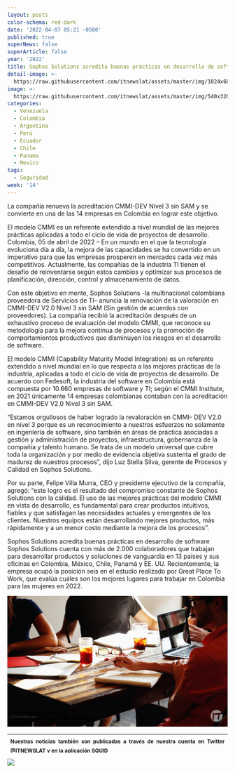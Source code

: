 ```yaml
---
layout: posts
color-schema: red-dark
date: '2022-04-07 05:21 -0500'
published: true
superNews: false
superArticle: false
year: '2022'
title: Sophos Solutions acredita buenas prácticas en desarrollo de software
detail-image: >-
  https://raw.githubusercontent.com/itnewslat/assets/master/img/1024x680/Reunion-de-trabajo-g.jpg
image: >-
  https://raw.githubusercontent.com/itnewslat/assets/master/img/540x320/Reunion-de-trabajo-p.jpg
categories:
  - Venezuela
  - Colombia
  - Argentina
  - Perú
  - Ecuador
  - Chile
  - Panama
  - Mexico
tags:
  - Seguridad
week: '14'
---
```

La compañía renueva la acreditación CMMI-DEV Nivel 3 sin SAM y se convierte en una de las 14 empresas en Colombia en lograr este objetivo. 

El modelo CMMI es un referente extendido a nivel mundial de las mejores prácticas aplicadas a todo el ciclo de vida de proyectos de desarrollo.
Colombia, 05 de abril de 2022 – En un mundo en el que la tecnología evoluciona día a día, la mejora de las capacidades se ha convertido en un imperativo para que las empresas prosperen en mercados cada vez más competitivos. Actualmente, las compañías de la industria TI tienen el desafío de reinventarse según estos cambios y optimizar sus procesos de planificación, dirección, control y almacenamiento de datos.

Con este objetivo en mente, Sophos Solutions -la multinacional colombiana proveedora de Servicios de TI– anuncia la renovación de la valoración en CMMI-DEV V2.0 Nivel 3 sin SAM (Sin gestión de acuerdos con proveedores). La compañía recibió la acreditación después de un exhaustivo proceso de evaluación del modelo CMMI, que reconoce su metodología para la mejora continua de procesos y la promoción de comportamientos productivos que disminuyen los riesgos en el desarrollo de software.

El modelo CMMI (Capability Maturity Model Integration) es un referente extendido a nivel mundial en lo que respecta a las mejores prácticas de la industria, aplicadas a todo el ciclo de vida de proyectos de desarrollo. De acuerdo con Fedesoft, la industria del software en Colombia está compuesta por 10.660 empresas de software y TI; según el CMMI Institute, en 2021 únicamente 14 empresas colombianas contaban con la acreditación en CMMI-DEV V2.0 Nivel 3 sin SAM.

“Estamos orgullosos de haber logrado la revaloración en CMMI- DEV V2.0 en nivel 3 porque es un reconocimiento a nuestros esfuerzos no solamente en ingeniería de software, sino también en áreas de práctica asociadas a gestión y administración de proyectos, infraestructura, gobernanza de la compañía y talento humano. Se trata de un modelo universal que cubre toda la organización y por medio de evidencia objetiva sustenta el grado de madurez de nuestros procesos”, dijo Luz Stella Silva, gerente de Procesos y Calidad en Sophos Solutions.
 
Por su parte, Felipe Villa Murra, CEO y presidente ejecutivo de la compañía, agregó: “este logro es el resultado del compromiso constante de Sophos Solutions con la calidad. El uso de las mejores prácticas del modelo CMMI en vista de desarrollo, es fundamental para crear productos intuitivos, fiables y que satisfagan las necesidades actuales y emergentes de los clientes. Nuestros equipos están desarrollando mejores productos, más rápidamente y a un menor costo mediante la mejora de los procesos”.

Sophos Solutions acredita buenas prácticas en desarrollo de software
Sophos Solutions cuenta con más de 2.000 colaboradores que trabajan para desarrollar productos y soluciones de vanguardia en 13 países y sus oficinas en Colombia, México, Chile, Panamá y EE. UU. Recientemente, la empresa ocupó la posición seis en el estudio realizado por Great Place To Work, que evalúa cuáles son los mejores lugares para trabajar en Colombia para las mujeres en 2022.

![](https://raw.githubusercontent.com/itnewslat/assets/master/img/540x320/Reunion-de-trabajo-p.jpg)

<table style="height: 42px;" width="569">
<tbody>
<tr>
<td style="text-align: justify;"><sub><strong>Nuestras noticias también son publicadas a través de nuestra cuenta en Twitter <a href="https://twitter.com/itnewslat?lang=es">@ITNEWSLAT</a> y en la aplicación <a href="https://squidapp.co/en/">SQUID</a></strong></sub></td>
</tr>
</tbody>
</table>

<img src="https://tracker.metricool.com/c3po.jpg?hash=56f88a41e39ab42c063cc51676587a04"/>